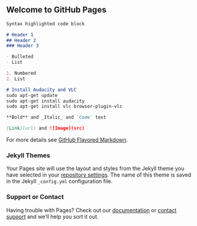 ## Welcome to GitHub Pages

```markdown
Syntax highlighted code block

# Header 1
## Header 2
### Header 3

- Bulleted
- List

1. Numbered
2. List

# Install Audacity and VLC
sudo apt-get update
sudo apt-get install audacity
sudo apt-get install vlc browser-plugin-vlc

**Bold** and _Italic_ and `Code` text

[Link](url) and ![Image](src)
```

For more details see [GitHub Flavored Markdown](https://guides.github.com/features/mastering-markdown/).

### Jekyll Themes

Your Pages site will use the layout and styles from the Jekyll theme you have selected in your [repository settings](https://github.com/bastikun/bastikun/settings). The name of this theme is saved in the Jekyll `_config.yml` configuration file.

### Support or Contact

Having trouble with Pages? Check out our [documentation](https://help.github.com/categories/github-pages-basics/) or [contact support](https://github.com/contact) and we’ll help you sort it out.
